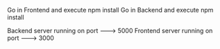 Go in Frontend and execute npm install
Go in Backend and execute npm install

Backend server running on port ---> 5000
Frontend server running on port ---> 3000
